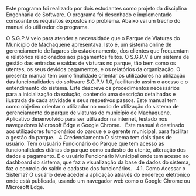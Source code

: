 Este programa foi realizado por dois estudantes como projeto da disciplina Engenharia de Software. O programa foi desenhado e implementado consoante os requisitos expostos no problema.
Abaixo vai um trecho do manual do utilizador do programa.


O S.G.P.V veio para atender a necessidade que o Parque de Viaturas do Município de Machaquene apresentava. Isto é, um sistema online de gerenciamento de lugares do estacionamento, dos clientes que frequentam e relatórios relacionados aos pagamentos feitos.
O S.G.P.V é um sistema de gestão das entradas e saídas de viaturas no parque, tão bem como os utentes, os seus devidos pagamentos, e os relatórios da organização.
O presente manual tem como finalidade orientar os utilizadores na utilização das funcionalidades do software S.G.P.V 1.0, facilitando assim o acesso e o entendimento do sistema. Este descreve os procedimentos necessários para a inicialização da solução, contendo uma descrição detalhadas e ilustrada de cada atividade e seus respetivos passos. 
Este manual tem como objetivo orientar o utilizador no modo de utilização do sistema de gerenciamento do parque de viaturas do município de Machaquene.
	 
Aplicativo desenvolvido para ser utilizador na internet, testado nos navegadores Microsoft Edge e Google Chrome.
	 
Este manual é destinado aos utilizadores funcionários do parque e o gerente municipal, para facilitar a gestão do parque.
	 
4 Credenciamento
O sistema tem dois tipos de usuário. Tem o usuário Funcionário do Parque que tem acesso as funcionalidades diárias do parque como cadastro do utente, alteração dos dados e pagamento. E o usuário Funcionário Municipal onde tem acesso ao dashboard do sistema, que faz a visualização da base de dados do sistema, faz o controlo do saldo e cadastro dos funcionários.
	 
	4.1. Como Acessar o Sistema?
O usuário deve aceder a aplicação através do endereço eletrónico onde está publicada, usando um navegador web como o Google Chrome ou Microsoft Edge.
